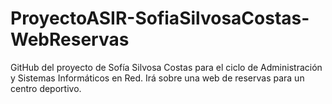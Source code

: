 # ProyectoASIR-SofiaSilvosaCostas-WebReservas
GitHub del proyecto de Sofía Silvosa Costas para el ciclo de Administración y Sistemas Informáticos en Red. Irá sobre una web de reservas para un centro deportivo.
